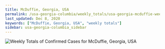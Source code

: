 ```yaml
---
title: McDuffie, Georgia, USA
permalink: /usa-georgia-columbia/weekly_totals/usa-georgia-mcduffie-weekly_totals.html
last_updated: Dec 8, 2020
keywords: ["McDuffie, Georgia, USA", "weekly totals"]
sidebar: usa-georgia-columbia_sidebar
---
```


![Weekly Totals of Confirmed Cases for McDuffie, Georgia, USA](/covid_tracker/images/graphs/usa-georgia-mcduffie-weekly_totals_graph.png)
